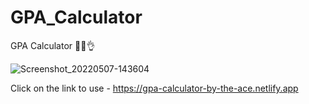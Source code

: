 # GPA_Calculator
GPA Calculator 👨‍💻👌


![Screenshot_20220507-143604](https://user-images.githubusercontent.com/101275024/167258652-198492cc-3702-4cf1-aa75-2391cf8c1b3d.png)


Click on the link to use - https://gpa-calculator-by-the-ace.netlify.app
